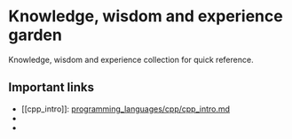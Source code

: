 # Knowledge, wisdom and experience garden
Knowledge, wisdom and experience collection for quick reference.


## Important links
- [[cpp_intro]]: [programming_languages/cpp/cpp_intro.md](./programming_languages/cpp/cpp_intro.md)
- 
- 